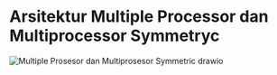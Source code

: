 # Arsitektur Multiple Processor dan Multiprocessor Symmetryc

![Multiple Prosesor dan Multiprosesor Symmetric drawio](https://github.com/user-attachments/assets/ced59c2d-c545-404f-8432-516225b29d2a)
